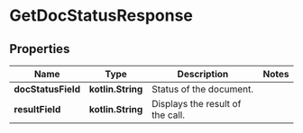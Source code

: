 
# GetDocStatusResponse

## Properties
Name | Type | Description | Notes
------------ | ------------- | ------------- | -------------
**docStatusField** | **kotlin.String** | Status of the document. | 
**resultField** | **kotlin.String** | Displays the result of the call. | 



